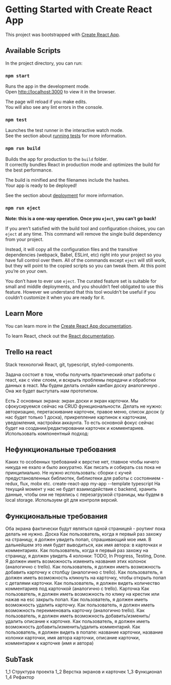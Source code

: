 # Getting Started with Create React App

This project was bootstrapped with [Create React App](https://github.com/facebook/create-react-app).

## Available Scripts

In the project directory, you can run:

### `npm start`

Runs the app in the development mode.\
Open [http://localhost:3000](http://localhost:3000) to view it in the browser.

The page will reload if you make edits.\
You will also see any lint errors in the console.

### `npm test`

Launches the test runner in the interactive watch mode.\
See the section about [running tests](https://facebook.github.io/create-react-app/docs/running-tests) for more information.

### `npm run build`

Builds the app for production to the `build` folder.\
It correctly bundles React in production mode and optimizes the build for the best performance.

The build is minified and the filenames include the hashes.\
Your app is ready to be deployed!

See the section about [deployment](https://facebook.github.io/create-react-app/docs/deployment) for more information.

### `npm run eject`

**Note: this is a one-way operation. Once you `eject`, you can’t go back!**

If you aren’t satisfied with the build tool and configuration choices, you can `eject` at any time. This command will remove the single build dependency from your project.

Instead, it will copy all the configuration files and the transitive dependencies (webpack, Babel, ESLint, etc) right into your project so you have full control over them. All of the commands except `eject` will still work, but they will point to the copied scripts so you can tweak them. At this point you’re on your own.

You don’t have to ever use `eject`. The curated feature set is suitable for small and middle deployments, and you shouldn’t feel obligated to use this feature. However we understand that this tool wouldn’t be useful if you couldn’t customize it when you are ready for it.

## Learn More

You can learn more in the [Create React App documentation](https://facebook.github.io/create-react-app/docs/getting-started).

To learn React, check out the [React documentation](https://reactjs.org/).

## Trello на react

Stack технологий
React, ​git​, typescript, styled-components.

Задача состоит в том, чтобы получить практический опыт работы с react, как с view слоем, и вскрыть проблемы передачи и обработки данных в react.
Мы будем делать онлайн канбан доску аналогичную . Она же будет выступать нам прототипом.

Есть 2 основных экрана: экран доски и экран карточки. Мы сфокусируемся сейчас на CRUD функциональности. Делать не нужно: авторизацию, перетаскивание карточек, правое меню, список досок (у нас будет только 1 доска), прикрепление картинок к карточкам, уведомления, настройки аккаунта.
То есть основной фокус сейчас будет на создании/редактировании карточек и комментариев.
Использовать компонентный подход: ​
​
## Нефункциональные требования
Каких то особенных требований к верстке нет, главное чтобы ничего никуда не ехало и было аккуратно. Как писать и собирать css пока не принципиально.
Не нужно использовать: сборки с кучей предустановленных библиотек, библиотеки для работы с состоянием - redux, flux, mobx etc.
create-react-app my-app --template typescript
На текущий момент у нас не будет взаимодействия с backend, хранить данные, чтобы они не терялись с перезагрузкой страницы, мы будем в local storage.
Используем git для контроля версий.
## Функциональные требования
Оба экрана фактически будут являться одной страницей - роутинг пока делать не нужно.
Доска
Как пользователь, когда я первый раз захожу на страницу, я должен увидеть попап, спрашивающий мое имя. В дальнейшем это имя будет выводиться, как имя автора: в карточках и комментариях.
Как пользователь, когда я первый раз захожу на страницу, я должен увидеть 4 колонки: TODO, In Progress, Testing, Done. Я должен иметь возможность изменить названия этих колонок (аналогично с trello).
Как пользователь, я должен иметь возможность добавить карточку к столбцу (аналогично с trello).
Как пользователь, я должен иметь возможность кликнуть на карточку, чтобы открыть попап с деталями карточки.
Как пользователь, я должен видеть количество комментариев под карточкой (аналогично с trello).
Карточка
Как пользователь, я должен иметь возможность по клику на крестик или нажав на esc закрыть попап.
Как пользователь, я должен иметь возможность удалить карточку.
Как пользователь, я должен иметь возможность переименовать карточку (аналогично trello).
Как пользователь, я должен иметь возможность добавить/изменить/удалить описание к карточке.
Как пользователь, я должен иметь возможность добавить/изменить/удалить комментарий.
Как пользователь, я должен видеть в попапе: название карточки, название колонки карточки, имя автора карточки, описание карточки, комментарии к карточке (имя и автора)

## SubTask

1_1 Структура проекта
1_2 Верстка экранов и карточек
1_3 Функционал
1_4 Рефактор